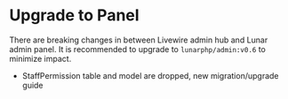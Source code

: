 # Upgrade to Panel

There are breaking changes in between Livewire admin hub and Lunar admin panel. It is recommended to upgrade to `lunarphp/admin:v0.6` to minimize impact.

- StaffPermission table and model are dropped, new migration/upgrade guide 